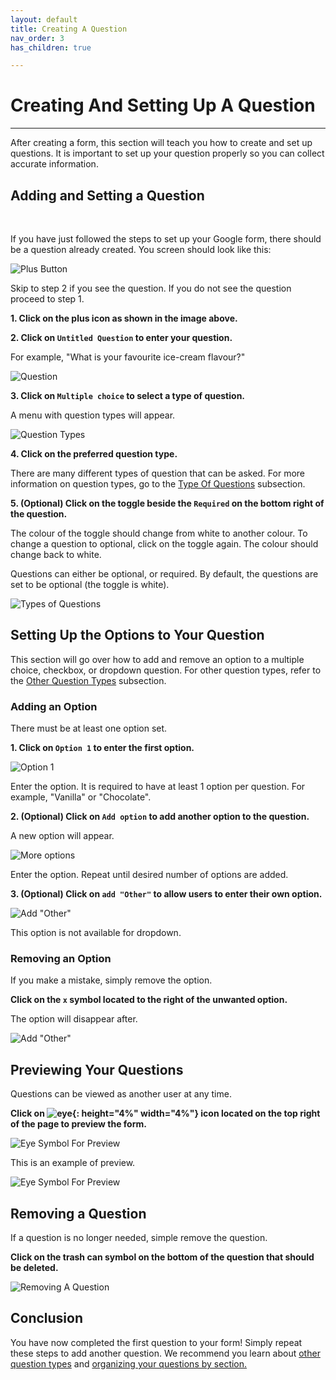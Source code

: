 ```yaml
---
layout: default
title: Creating A Question
nav_order: 3
has_children: true

---
```


# Creating And Setting Up A Question

---

After creating a form, this section will teach you how to create and set up questions. It is important to set up your question properly so you can collect accurate information.

## Adding and Setting a Question

<br />

If you have just followed the steps to set up your Google form, there should be a question already created. You screen should look like this:

![Plus Button](https://github.com/kevtrng/Google-Forms-Guide/blob/gh-pages/docs/images/addingQuestions/1_addingAQuestion.png?raw=true)

Skip to step 2 if you see the question. If you do not see the question proceed to step 1.

**1. Click on the plus icon as shown in the image above.**

**2. Click on `Untitled Question` to enter your question.**

For example, "What is your favourite ice-cream flavour?"

![Question](https://github.com/kevtrng/Google-Forms-Guide/blob/gh-pages/docs/images/addingQuestions/2_Question.gif?raw=true)

**3. Click on `Multiple choice` to select a type of question.**

A menu with question types will appear.

![Question Types](https://github.com/kevtrng/Google-Forms-Guide/blob/gh-pages/docs/images/addingQuestions/2_typesOfQuestions.gif?raw=true)

**4. Click on the preferred question type.**

There are many different types of question that can be asked. For more information on question types, go to the [Type Of Questions](./typesOfQuestions.md) subsection.

**5. (Optional) Click on the toggle beside the `Required` on the bottom right of the question.**

The colour of the toggle should change from white to another colour. To change a question to optional, click on the toggle again. The colour should change back to white.

Questions can either be optional, or required. By default, the questions are set to be optional (the toggle is white).

![Types of Questions](https://github.com/kevtrng/Google-Forms-Guide/blob/gh-pages/docs/images/addingQuestions/2_required.gif?raw=true)

## Setting Up the Options to Your Question

This section will go over how to add and remove an option to a multiple choice, checkbox, or dropdown question. For other question types, refer to the [Other Question Types](./typesOfQuestions.md) subsection.
  <br/>

### Adding an Option

There must be at least one option set.

**1. Click on `Option 1` to enter the first option.**

![Option 1](https://github.com/kevtrng/Google-Forms-Guide/blob/gh-pages/docs/images/addingQuestions/3_firstOptions.png?raw=true)

Enter the option. It is required to have at least 1 option per question. For example, "Vanilla" or "Chocolate".

**2. (Optional) Click on `Add option` to add another option to the question.**

A new option will appear. 

![More options](https://github.com/kevtrng/Google-Forms-Guide/blob/gh-pages/docs/images/addingQuestions/3_additionalOptions.gif?raw=true)

Enter the option. Repeat until desired number of options are added.

**3. (Optional) Click on `add "Other"` to allow users to enter their own option.**

![Add "Other"](https://github.com/kevtrng/Google-Forms-Guide/blob/gh-pages/docs/images/addingQuestions/3_addOther.png?raw=true)

This option is not available for dropdown.

### Removing an Option

If you make a mistake, simply remove the option.

**Click on the `x` symbol located to the right of the unwanted option.**

The option will disappear after.

![Add "Other"](https://github.com/kevtrng/Google-Forms-Guide/blob/gh-pages/docs/images/addingQuestions/3_removeOption.gif?raw=true)

## Previewing Your Questions

Questions can be viewed as another user at any time.

**Click on ![eye](https://github.com/kevtrng/Google-Forms-Guide/blob/gh-pages/docs/images/icons/eye.png?raw=true){: height="4%" width="4%"} icon located on the top right of the page to preview the form.**

![Eye Symbol For Preview](https://github.com/kevtrng/Google-Forms-Guide/blob/gh-pages/docs/images/addingQuestions/4_eyeSymbol.png?raw=true)  

This is an example of preview.

![Eye Symbol For Preview](https://github.com/kevtrng/Google-Forms-Guide/blob/gh-pages/docs/images/addingQuestions/4_preview.png?raw=true)

## Removing a Question

If a question is no longer needed, simple remove the question.

**Click on the trash can symbol on the bottom of the question that should be deleted.**

![Removing A Question](https://github.com/kevtrng/Google-Forms-Guide/blob/gh-pages/docs/images/addingQuestions/5_removingQuestion.png?raw=true)

## Conclusion

You have now completed the first question to your form! Simply repeat these steps to add another question. We recommend you learn about [other question types](./typesOfQuestions.md) and [organizing your questions by section.](../formsSections.md)
